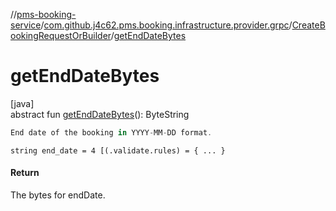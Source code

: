 //[pms-booking-service](../../../index.md)/[com.github.j4c62.pms.booking.infrastructure.provider.grpc](../index.md)/[CreateBookingRequestOrBuilder](index.md)/[getEndDateBytes](get-end-date-bytes.md)

# getEndDateBytes

[java]\
abstract fun [getEndDateBytes](get-end-date-bytes.md)(): ByteString

```kotlin
End date of the booking in YYYY-MM-DD format.

```
`string end_date = 4 [(.validate.rules) = { ... }`

#### Return

The bytes for endDate.